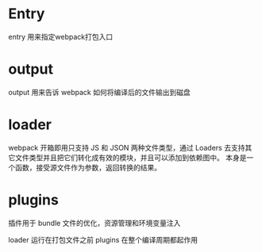 # Entry
entry 用来指定webpack打包入口


# output
output 用来告诉 webpack 如何将编译后的文件输出到磁盘

# loader
 webpack 开箱即用只支持 JS 和 JSON 两种文件类型，通过 Loaders 去支持其它文件类型并且把它们转化成有效的模块，并且可以添加到依赖图中。 本身是一个函数，接受源文件作为参数，返回转换的结果。


 # plugins
 插件用于 bundle 文件的优化，资源管理和环境变量注入



loader 运行在打包文件之前
plugins 在整个编译周期都起作用

